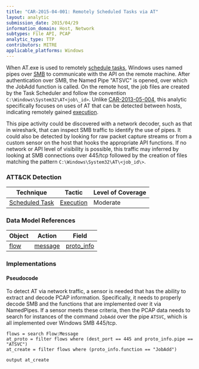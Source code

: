 ```yaml
---
title: "CAR-2015-04-001: Remotely Scheduled Tasks via AT"
layout: analytic
submission_date: 2015/04/29
information_domain: Host, Network
subtypes: File API, PCAP
analytic_type: TTP
contributors: MITRE
applicable_platforms: Windows
---
```


When AT.exe is used to remotely [schedule tasks](https://attack.mitre.org/techniques/T1053), Windows uses named pipes over [SMB](https://en.wikipedia.org/wiki/Server_Message_Block) to communicate with the API on the remote machine. After authentication over SMB, the Named Pipe "ATSVC" is opened, over which the JobAdd function is called. On the remote host, the job files are created by the Task Scheduler and follow the convention `C:\Windows\System32\AT<job\_id>`. Unlike [CAR-2013-05-004](CAR-2013-05-004), this analytic specifically focuses on uses of AT that can be detected between hosts, indicating remotely gained [execution](https://attack.mitre.org/tactics/TA0002).

This pipe activity could be discovered with a network decoder, such as that in wireshark, that can inspect SMB traffic to identify the use of pipes. It could also be detected by looking for raw packet capture streams or from a custom sensor on the host that hooks the appropriate API functions. If no network or API level of visibility is possible, this traffic may inferred by looking at SMB connections over 445/tcp followed by the creation of files matching the pattern `C:\Windows\System32\AT\<job_id\>`.


### ATT&CK Detection

|Technique|Tactic|Level of Coverage|
|---|---|---|
|[Scheduled Task](https://attack.mitre.org/techniques/T1053/)|[Execution](https://attack.mitre.org/tactics/TA0002/)|Moderate|

### Data Model References

|Object|Action|Field|
|---|---|---|
|[flow](/data_model/flow) | [message](/data_model/flow#message) | [proto_info](/data_model/flow#proto_info) |


### Implementations

#### Pseudocode

To detect AT via network traffic, a sensor is needed that has the ability to extract and decode PCAP information. Specifically, it needs to properly decode SMB and the functions that are implemented over it via NamedPipes. If a sensor meets these criteria, then the PCAP data needs to search for instances of the command `JobAdd` over the pipe `ATSVC`, which is all implemented over Windows SMB 445/tcp.


```
flows = search Flow:Message
at_proto = filter flows where (dest_port == 445 and proto_info.pipe == "ATSVC")
at_create = filter flows where (proto_info.function == "JobAdd")

output at_create
```




